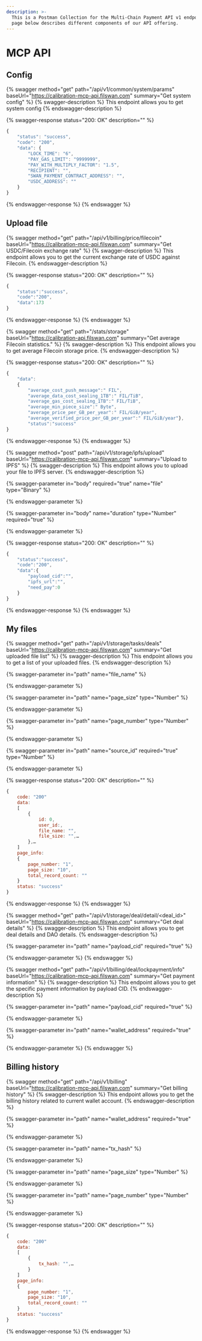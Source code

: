 ```yaml
---
description: >-
  This is a Postman Collection for the Multi-Chain Payment API v1 endpoints. The
  page below describes different components of our API offering.
---
```


# MCP API

## Config

{% swagger method="get" path="/api/v1/common/system/params" baseUrl="https://calibration-mcp-api.filswan.com" summary="Get system config" %}
{% swagger-description %}
This endpoint allows you to get system config
{% endswagger-description %}

{% swagger-response status="200: OK" description="" %}
```javascript
{
    "status": "success",
    "code": "200",
    "data": {
        "LOCK_TIME": "6",
        "PAY_GAS_LIMIT": "9999999",
        "PAY_WITH_MULTIPLY_FACTOR": "1.5",
        "RECIPIENT": "",
        "SWAN_PAYMENT_CONTRACT_ADDRESS": "",
        "USDC_ADDRESS": ""
    }
}
```
{% endswagger-response %}
{% endswagger %}

## Upload file

{% swagger method="get" path="/api/v1/billing/price/filecoin" baseUrl="https://calibration-mcp-api.filswan.com" summary="Get USDC/Filecoin exchange rate" %}
{% swagger-description %}
This endpoint allows you to get the current exchange rate of USDC against Filecoin.
{% endswagger-description %}

{% swagger-response status="200: OK" description="" %}
```javascript
{
    "status":"success",
    "code":"200",
    "data":173
}
```
{% endswagger-response %}
{% endswagger %}

{% swagger method="get" path="/stats/storage" baseUrl="https://calibration-api.filswan.com" summary="Get average Filecoin statistics." %}
{% swagger-description %}
This endpoint allows you to get average Filecoin storage price.
{% endswagger-description %}

{% swagger-response status="200: OK" description="" %}
```javascript
{
    "data":
    {
        "average_cost_push_message":" FIL",
        "average_data_cost_sealing_1TB":" FIL/TiB",
        "average_gas_cost_sealing_1TB":" FIL/TiB",
        "average_min_piece_size":" Byte",
        "average_price_per_GB_per_year":" FIL/GiB/year",
        "average_verified_price_per_GB_per_year":" FIL/GiB/year"},
        "status":"success"
}
```
{% endswagger-response %}
{% endswagger %}

{% swagger method="post" path="/api/v1/storage/ipfs/upload" baseUrl="https://calibration-mcp-api.filswan.com" summary="Upload to IPFS" %}
{% swagger-description %}
This endpoint allows you to upload your file to IPFS server.
{% endswagger-description %}

{% swagger-parameter in="body" required="true" name="file" type="Binary" %}

{% endswagger-parameter %}

{% swagger-parameter in="body" name="duration" type="Number" required="true" %}

{% endswagger-parameter %}

{% swagger-response status="200: OK" description="" %}
```javascript
{
    "status":"success",
    "code":"200",
    "data":{
        "payload_cid":"",
        "ipfs_url":"",
        "need_pay":0
    }
}
```
{% endswagger-response %}
{% endswagger %}

## My files

{% swagger method="get" path="/api/v1/storage/tasks/deals" baseUrl="https://calibration-mcp-api.filswan.com" summary="Get uploaded file list" %}
{% swagger-description %}
This endpoint allows you to get a list of your uploaded files.
{% endswagger-description %}

{% swagger-parameter in="path" name="file_name" %}

{% endswagger-parameter %}

{% swagger-parameter in="path" name="page_size" type="Number" %}

{% endswagger-parameter %}

{% swagger-parameter in="path" name="page_number" type="Number" %}

{% endswagger-parameter %}

{% swagger-parameter in="path" name="source_id" required="true" type="Number" %}

{% endswagger-parameter %}

{% swagger-response status="200: OK" description="" %}
```javascript
{
    code: "200"
    data: 
    [
        {
            id: 0, 
            user_id:, 
            file_name: "", 
            file_size: "",…
        },…
    ]
    page_info: 
    {
        page_number: "1", 
        page_size: "10", 
        total_record_count: ""
    }
    status: "success"
}
```
{% endswagger-response %}
{% endswagger %}

{% swagger method="get" path="/api/v1/storage/deal/detail/<deal_id>" baseUrl="https://calibration-mcp-api.filswan.com" summary="Get deal details" %}
{% swagger-description %}
This endpoint allows you to get deal details and DAO details.
{% endswagger-description %}

{% swagger-parameter in="path" name="payload_cid" required="true" %}

{% endswagger-parameter %}
{% endswagger %}

{% swagger method="get" path="/api/v1/billing/deal/lockpayment/info" baseUrl="https://calibration-mcp-api.filswan.com" summary="Get payment information" %}
{% swagger-description %}
This endpoint allows you to get the specific payment information by payload CID.
{% endswagger-description %}

{% swagger-parameter in="path" name="payload_cid" required="true" %}

{% endswagger-parameter %}

{% swagger-parameter in="path" name="wallet_address" required="true" %}

{% endswagger-parameter %}
{% endswagger %}

## Billing history

{% swagger method="get" path="/api/v1/billing" baseUrl="https://calibration-mcp-api.filswan.com" summary="Get billing history" %}
{% swagger-description %}
This endpoint allows you to get the billing history related to current wallet account.
{% endswagger-description %}

{% swagger-parameter in="path" name="wallet_address" required="true" %}

{% endswagger-parameter %}

{% swagger-parameter in="path" name="tx_hash" %}

{% endswagger-parameter %}

{% swagger-parameter in="path" name="page_size" type="Number" %}

{% endswagger-parameter %}

{% swagger-parameter in="path" name="page_number" type="Number" %}

{% endswagger-parameter %}

{% swagger-response status="200: OK" description="" %}
```javascript
{
    code: "200"
    data: 
    [
        {
            tx_hash: "",…
        }
    ]
    page_info: 
    {
        page_number: "1", 
        page_size: "10", 
        total_record_count: ""
    }
    status: "success"    
}
```
{% endswagger-response %}
{% endswagger %}
